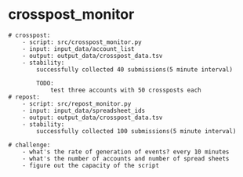 # crosspost_monitor
	# crosspost:
		- script: src/crosspost_monitor.py
		- input: input_data/account_list
		- output: output_data/crosspost_data.tsv
		- stability:
			successfully collected 40 submissions(5 minute interval)

			TODO:
				test three accounts with 50 crossposts each
	# repost:
		- script: src/repost_monitor.py
		- input: input_data/spreadsheet_ids
		- output: output_data/crosspost_data.tsv
		- stability:
			successfully collected 100 submissions(5 minute interval)

	# challenge:
		- what's the rate of generation of events? every 10 minutes
		- what's the number of accounts and number of spread sheets
		- figure out the capacity of the script